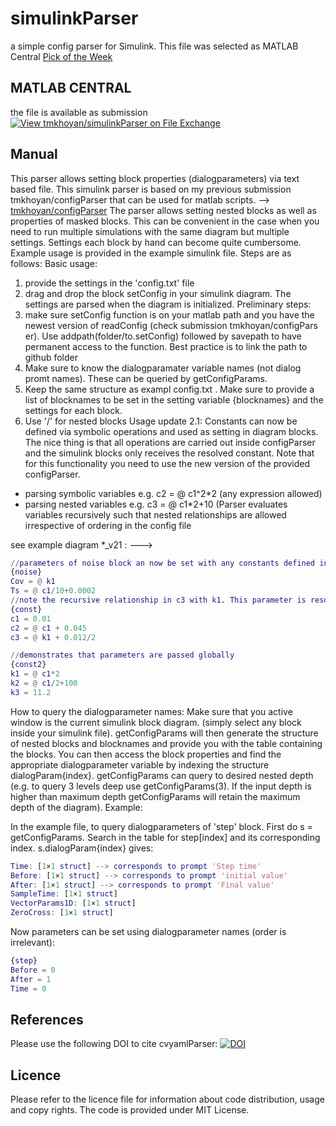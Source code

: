 # simulinkParser
a simple config parser for Simulink. This file was selected as MATLAB Central [Pick of the Week](https://blogs.mathworks.com/pick/2018/05/25/manage-simulink-data-variations-with-simulinkparser/)

## MATLAB CENTRAL 
the file is available as submission 
[![View tmkhoyan/simulinkParser on File Exchange](https://www.mathworks.com/matlabcentral/images/matlab-file-exchange.svg)](https://in.mathworks.com/matlabcentral/fileexchange/67142-tmkhoyan-simulinkparser)

## Manual

This parser allows setting block properties (dialogparameters) via text based file. This simulink parser is based on my previous submission tmkhoyan/configParser that can be used for matlab scripts.
--> [tmkhoyan/configParser](https://nl.mathworks.com/matlabcentral/fileexchange/66611-tmkhoyan-configparser)
The parser allows setting nested blocks as well as properties of masked blocks. This can be convenient in the case when you need to run multiple simulations with the same diagram but multiple settings. Settings each block by hand can become quite cumbersome.
Example usage is provided in the example simulink file. Steps are as follows:
Basic usage:
1. provide the settings in the 'config.txt' file
2. drag and drop the block setConfig in your simulink diagram. The settings are parsed when the diagram is initialized.
Preliminary steps:
1. make sure setConfig function is on your matlab path and you have the newest version of readConfig (check submission tmkhoyan/configPars​er). Use addpath(folder/to.setConfig) followed by savepath to have permanent access to the function. Best practice is to link the path to github folder
2. Make sure to know the dialogparamater variable names (not dialog promt names). These can be queried by getConfigParams.
3. Keep the same structure as exampl config.txt . Make sure to provide a list of blocknames to be set in the setting variable {blocknames} and the settings for each block.
4. Use '/' for nested blocks
Usage update 2.1: Constants can now be defined via symbolic operations and used as setting in diagram blocks. The nice thing is that all operations are carried out inside configParser and the simulink blocks only receives the resolved constant. Note that for this functionality you need to use the new version of the provided configParser.

- parsing symbolic variables e.g. c2 = @ c1^2*2 (any expression allowed)
- parsing nested variables e.g. c3 = @ c1*2+10 (Parser evaluates
variables recursively such that nested relationships are allowed irrespective of ordering in the config file

see example diagram *_v21 : --->
```Matlab
//parameters of noise block an now be set with any constants defined in config
{noise}
Cov = @ k1
Ts = @ c1/10+0.0002
//note the recursive relationship in c3 with k1. This parameter is resolved as long as k1 has explicit definition anywhere in th config.
{const}
c1 = 0.01
c2 = @ c1 + 0.045
c3 = @ k1 + 0.012/2

//demonstrates that parameters are passed globally
{const2}
k1 = @ c1*2
k2 = @ c1/2+100
k3 = 11.2
```
How to query the dialogparameter names:
Make sure that you active window is the current simulink block diagram. (simply select any block inside your simulink file). getConfigParams will then generate the structure of nested blocks and blocknames and provide you with the table containing the blocks. You can then access the block properties and find the appropriate dialogparameter variable by indexing the structure dialogParam{index}. getConfigParams can query to desired nested depth (e.g. to query 3 levels deep use getConfigParams(3). If the input depth is higher than maximum depth getConfigParams will retain the maximum depth of the diagram). Example:

In the example file, to query dialogparameters of 'step' block. First do s = getConfigParams. Search in the table for step[index] and its corresponding index. s.dialogParam{index} gives:
```Matlab
Time: [1×1 struct] --> corresponds to prompt 'Step time'
Before: [1×1 struct] --> corresponds to prompt 'initial value'
After: [1×1 struct] --> corresponds to prompt 'Final value'
SampleTime: [1×1 struct]
VectorParams1D: [1×1 struct]
ZeroCross: [1×1 struct]
```
Now parameters can be set using dialogparameter names (order is irrelevant):
```Matlab
{step}
Before = 0
After = 1
Time = 0
```

##  References
Please use the following DOI to cite cvyamlParser: 
[![DOI](https://zenodo.org/badge/184505001.svg)](https://zenodo.org/badge/latestdoi/184505001)

## Licence 
Please refer to the licence file for information about code distribution, usage and copy rights. The code is provided under MIT License. 

